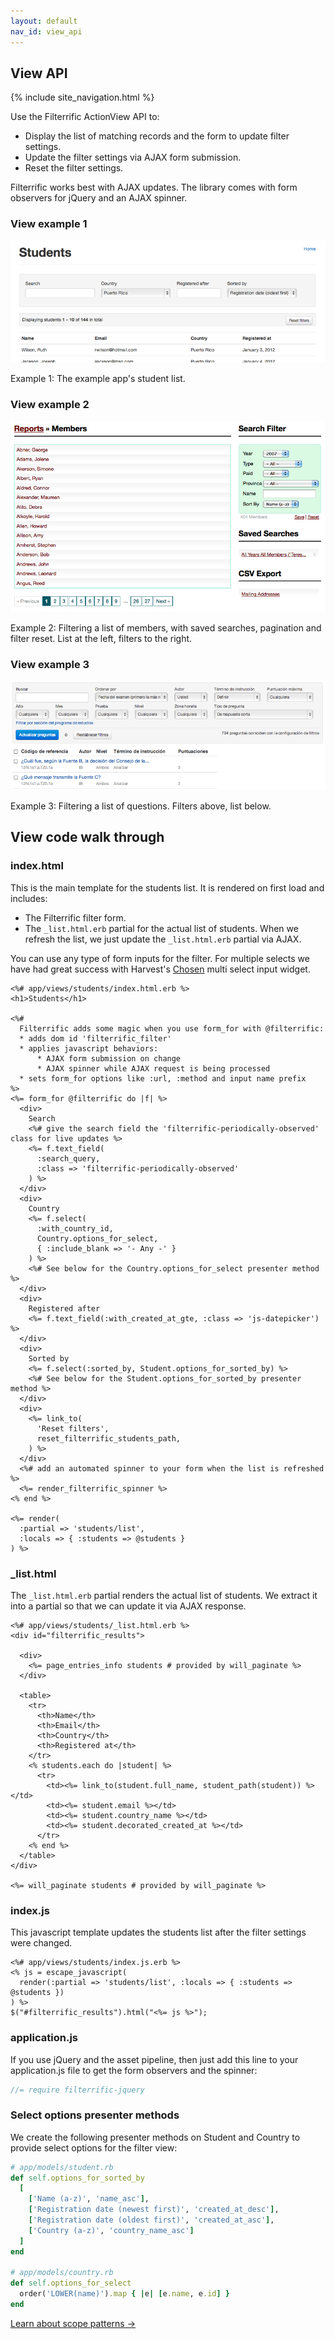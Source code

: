 ```yaml
---
layout: default
nav_id: view_api
---
```


<div class="page-header">
  <h2>View API</h2>
</div>

{% include site_navigation.html %}

Use the Filterrific ActionView API to:

* Display the list of matching records and the form to update filter settings.
* Update the filter settings via AJAX form submission.
* Reset the filter settings.

Filterrific works best with AJAX updates. The library comes with form observers
for jQuery and an AJAX spinner.

### View example 1
<p class="unconstrained">
  <img src="/images/screenshot_s.png" alt="Filterrific in action" class="img-polaroid" />
  <div class="img_caption">
    Example 1: The example app's student list.
  </div>
</p>

### View example 2

<p class="unconstrained">
  <img src="/images/screenshot_c.png" alt="Filterrific in action" class="img-polaroid" />
  <div class="img_caption">
    Example 2: Filtering a list of members, with saved searches,
    pagination and filter reset. List at the left, filters to the right.
  </div>
</p>


### View example 3

<p class="unconstrained">
  <img src="/images/screenshot_q.png" alt="Filterrific in action" class="img-polaroid" />
  <div class="img_caption">
    Example 3: Filtering a list of questions. Filters above, list below.
  </div>
</p>




## View code walk through

### index.html

This is the main template for the students list. It is rendered on first load
and includes:

* The Filterrific filter form.
* The `_list.html.erb` partial for the actual list of students. When we refresh
  the list, we just update the `_list.html.erb` partial via AJAX.

You can use any type of form inputs for the filter. For multiple selects
we have had great success with Harvest's
[Chosen](http://harvesthq.github.io/chosen/) multi select input widget.


```erb
<%# app/views/students/index.html.erb %>
<h1>Students</h1>

<%#
  Filterrific adds some magic when you use form_for with @filterrific:
  * adds dom id 'filterrific_filter'
  * applies javascript behaviors:
      * AJAX form submission on change
      * AJAX spinner while AJAX request is being processed
  * sets form_for options like :url, :method and input name prefix
%>
<%= form_for @filterrific do |f| %>
  <div>
    Search
    <%# give the search field the 'filterrific-periodically-observed' class for live updates %>
    <%= f.text_field(
      :search_query,
      :class => 'filterrific-periodically-observed'
    ) %>
  </div>
  <div>
    Country
    <%= f.select(
      :with_country_id,
      Country.options_for_select,
      { :include_blank => '- Any -' }
    ) %>
    <%# See below for the Country.options_for_select presenter method %>
  </div>
  <div>
    Registered after
    <%= f.text_field(:with_created_at_gte, :class => 'js-datepicker') %>
  </div>
  <div>
    Sorted by
    <%= f.select(:sorted_by, Student.options_for_sorted_by) %>
    <%# See below for the Student.options_for_sorted_by presenter method %>
  </div>
  <div>
    <%= link_to(
      'Reset filters',
      reset_filterrific_students_path,
    ) %>
  </div>
  <%# add an automated spinner to your form when the list is refreshed %>
  <%= render_filterrific_spinner %>
<% end %>

<%= render(
  :partial => 'students/list',
  :locals => { :students => @students }
) %>
```

### _list.html

The `_list.html.erb` partial renders the actual list of students. We extract it
into a partial so that we can update it via AJAX response.

```erb
<%# app/views/students/_list.html.erb %>
<div id="filterrific_results">

  <div>
    <%= page_entries_info students # provided by will_paginate %>
  </div>

  <table>
    <tr>
      <th>Name</th>
      <th>Email</th>
      <th>Country</th>
      <th>Registered at</th>
    </tr>
    <% students.each do |student| %>
      <tr>
        <td><%= link_to(student.full_name, student_path(student)) %></td>
        <td><%= student.email %></td>
        <td><%= student.country_name %></td>
        <td><%= student.decorated_created_at %></td>
      </tr>
    <% end %>
  </table>
</div>

<%= will_paginate students # provided by will_paginate %>
```

### index.js

This javascript template updates the students list after the filter settings
were changed.

```erb
<%# app/views/students/index.js.erb %>
<% js = escape_javascript(
  render(:partial => 'students/list', :locals => { :students => @students })
) %>
$("#filterrific_results").html("<%= js %>");
```

### application.js

If you use jQuery and the asset pipeline, then just add this line to your
application.js file to get the form observers and the spinner:

```javascript
//= require filterrific-jquery
```

### Select options presenter methods

We create the following presenter methods on Student and Country to provide
select options for the filter view:

```ruby
# app/models/student.rb
def self.options_for_sorted_by
  [
    ['Name (a-z)', 'name_asc'],
    ['Registration date (newest first)', 'created_at_desc'],
    ['Registration date (oldest first)', 'created_at_asc'],
    ['Country (a-z)', 'country_name_asc']
  ]
end

# app/models/country.rb
def self.options_for_select
  order('LOWER(name)').map { |e| [e.name, e.id] }
end
```

<p>
  <a href="/pages/active_record_scope_patterns.html" class='btn btn-success'>Learn about scope patterns &rarr;</a>
</p>